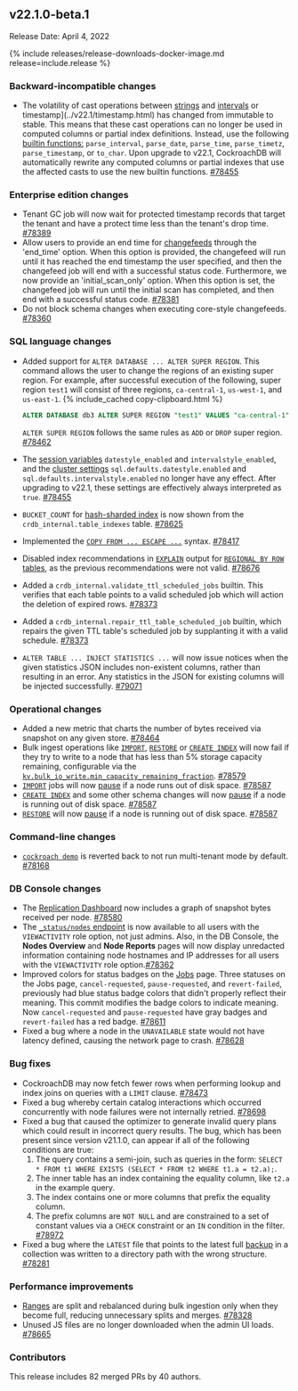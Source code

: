 ## v22.1.0-beta.1

Release Date: April 4, 2022

{% include releases/release-downloads-docker-image.md release=include.release %}

<h3 id="v22-1-0-beta-1-backward-incompatible-changes">Backward-incompatible changes</h3>

- The volatility of cast operations between [strings](../v22.1/string.html) and [intervals](../v22.1/interval.html) or timestamp](../v22.1/timestamp.html) has changed from immutable to stable. This means that these cast operations can no longer be used in computed columns or partial index definitions. Instead, use the following [builtin functions:](../v22.1/functions-and-operators.html) `parse_interval`, `parse_date`, `parse_time`, `parse_timetz`, `parse_timestamp`, or `to_char`. Upon upgrade to v22.1, CockroachDB will automatically rewrite any computed columns or partial indexes that use the affected casts to use the new builtin functions. [#78455][#78455]

<h3 id="v22-1-0-beta-1-enterprise-edition-changes">Enterprise edition changes</h3>

- Tenant GC job will now wait for protected timestamp records that target the tenant and have a protect time less than the tenant's drop time. [#78389][#78389]
- Allow users to provide an end time for [changefeeds](../v22.1/change-data-capture-overview.html) through the 'end_time' option. When this option is provided, the changefeed will run until it has reached the end timestamp the user specified, and then the changefeed job will end with a successful status code. Furthermore, we now provide an 'initial_scan_only' option. When this option is set, the changefeed job will run until the initial scan has completed, and then end with a successful status code. [#78381][#78381]
- Do not block schema changes when executing core-style changefeeds. [#78360][#78360]

<h3 id="v22-1-0-beta-1-sql-language-changes">SQL language changes</h3>

- Added support for `ALTER DATABASE ... ALTER SUPER REGION`.  This command allows the user to change the regions of an existing super region. For example, after successful execution of the following, super region `test1` will consist of three regions, `ca-central-1`, `us-west-1`, and `us-east-1`.
	{% include_cached copy-clipboard.html %}
	~~~sql
	ALTER DATABASE db3 ALTER SUPER REGION "test1" VALUES "ca-central-1", "us-west-1", "us-east-1";
	~~~
 	`ALTER SUPER REGION` follows the same rules as `ADD` or `DROP` super region. [#78462][#78462]
 	
- The [session variables](../v22.1/set-vars.html) `datestyle_enabled` and `intervalstyle_enabled`, and the [cluster settings](../v22.1/cluster-settings.html) `sql.defaults.datestyle.enabled` and `sql.defaults.intervalstyle.enabled` no longer have any effect. After upgrading to v22.1, these settings are effectively always interpreted as `true`. [#78455][#78455]
- `BUCKET_COUNT` for [hash-sharded index](../v22.1/hash-sharded-indexes.html) is now shown from the `crdb_internal.table_indexes` table. [#78625][#78625]
- Implemented the [`COPY FROM ... ESCAPE ...`](../v22.1/copy-from.html) syntax. [#78417][#78417]
- Disabled index recommendations in [`EXPLAIN`](../v22.1/explain.html) output for [`REGIONAL BY ROW` tables](../v22.1/multiregion-overview.html#regional-by-row-tables), as the previous recommendations were not valid. [#78676][#78676]
- Added a `crdb_internal.validate_ttl_scheduled_jobs` builtin. This verifies that each table points to a valid scheduled job which will action the deletion of expired rows. [#78373][#78373]
- Added a `crdb_internal.repair_ttl_table_scheduled_job` builtin, which repairs the given TTL table's scheduled job by supplanting it with a valid schedule. [#78373][#78373]
- `ALTER TABLE ... INJECT STATISTICS ...` will now issue notices when the given statistics JSON includes non-existent columns, rather than resulting in an error. Any statistics in the JSON for existing columns will be injected successfully. [#79071][#79071]

<h3 id="v22-1-0-beta-1-operational-changes">Operational changes</h3>

- Added a new metric that charts the number of bytes received via snapshot on any given store. [#78464][#78464]
- Bulk ingest operations like [`IMPORT`](../v22.1/import.html), [`RESTORE`](../v22.1/restore.html) or [`CREATE INDEX`](../v22.1/create-index.html) will now fail if they try to write to a node that has less than 5% storage capacity remaining, configurable via the [`kv.bulk_io_write.min_capacity_remaining_fraction`](../v22.1/cluster-settings.html). [#78579][#78579]
- [`IMPORT`](../v22.1/import.html) jobs will now [pause](../v22.1/pause-job.html) if a node runs out of disk space. [#78587][#78587]
- [`CREATE INDEX`](../v22.1/create-index.html) and some other schema changes will now [pause](../v22.1/pause-job.html) if a node is running out of disk space. [#78587][#78587]
- [`RESTORE`](../v22.1/restore.html) will now [pause](../v22.1/pause-job.html) if a node is running out of disk space. [#78587][#78587]

<h3 id="v22-1-0-beta-1-command-line-changes">Command-line changes</h3>

- [`cockroach demo`](../v22.1/cockroach-demo.html) is reverted back to not run multi-tenant mode by default. [#78168][#78168]

<h3 id="v22-1-0-beta-1-db-console-changes">DB Console changes</h3>

- The [Replication Dashboard](../v22.1/ui-replication-dashboard.html) now includes a graph of snapshot bytes received per node. [#78580][#78580]
- The [`_status/nodes` endpoint](../v22.1/monitoring-and-alerting.html) is now available to all users with the `VIEWACTIVITY` role option, not just admins. Also, in the DB Console, the **Nodes Overview** and **Node Reports** pages will now display unredacted information containing node hostnames and IP addresses for all users with the `VIEWACTIVITY` role option.[#78362][#78362]
- Improved colors for status badges on the [Jobs](../v22.1/ui-jobs-page.html) page. Three statuses on the Jobs page, `cancel-requested`, `pause-requested`, and `revert-failed`, previously had blue status badge colors that didn't properly reflect their meaning. This commit modifies the badge colors to indicate meaning. Now `cancel-requested` and `pause-requested` have gray badges and `revert-failed` has a red badge. [#78611][#78611]
- Fixed a bug where a node in the `UNAVAILABLE` state would not have latency defined, causing the network page to crash. [#78628][#78628]

<h3 id="v22-1-0-beta-1-bug-fixes">Bug fixes</h3>

- CockroachDB may now fetch fewer rows when performing lookup and index joins on queries with a `LIMIT` clause. [#78473][#78473]
- Fixed a bug whereby certain catalog interactions which occurred concurrently with node failures were not internally retried. [#78698][#78698]
- Fixed a bug that caused the optimizer to generate invalid query plans which could result in incorrect query results. The bug, which has been present since version v21.1.0, can appear if all of the following conditions are true:
  1. The query contains a semi-join, such as queries in the form: `SELECT * FROM t1 WHERE EXISTS (SELECT * FROM t2 WHERE t1.a = t2.a);`.
  1. The inner table has an index containing the equality column, like `t2.a` in the example query. 
  1. The index contains one or more columns that prefix the equality column.
  1. The prefix columns are `NOT NULL` and are constrained to a set of constant values via a `CHECK` constraint or an `IN` condition in the filter. [#78972][#78972]
- Fixed a bug where the `LATEST` file that points to the latest full [backup](../v22.1/take-full-and-incremental-backups.html#full-backups) in a collection was written to a directory path with the wrong structure. [#78281][#78281]

<h3 id="v22-1-0-beta-1-performance-improvements">Performance improvements</h3>

- [Ranges](../v22.1/show-ranges.html) are split and rebalanced during bulk ingestion only when they become full, reducing unnecessary splits and merges. [#78328][#78328]
- Unused JS files are no longer downloaded when the admin UI loads. [#78665][#78665]

<h3 id="v22-1-0-beta-1-contributors">Contributors</h3>

This release includes 82 merged PRs by 40 authors.

[#78168]: https://github.com/cockroachdb/cockroach/pull/78168
[#78281]: https://github.com/cockroachdb/cockroach/pull/78281
[#78328]: https://github.com/cockroachdb/cockroach/pull/78328
[#78360]: https://github.com/cockroachdb/cockroach/pull/78360
[#78362]: https://github.com/cockroachdb/cockroach/pull/78362
[#78373]: https://github.com/cockroachdb/cockroach/pull/78373
[#78381]: https://github.com/cockroachdb/cockroach/pull/78381
[#78389]: https://github.com/cockroachdb/cockroach/pull/78389
[#78417]: https://github.com/cockroachdb/cockroach/pull/78417
[#78455]: https://github.com/cockroachdb/cockroach/pull/78455
[#78462]: https://github.com/cockroachdb/cockroach/pull/78462
[#78464]: https://github.com/cockroachdb/cockroach/pull/78464
[#78473]: https://github.com/cockroachdb/cockroach/pull/78473
[#78536]: https://github.com/cockroachdb/cockroach/pull/78536
[#78565]: https://github.com/cockroachdb/cockroach/pull/78565
[#78579]: https://github.com/cockroachdb/cockroach/pull/78579
[#78580]: https://github.com/cockroachdb/cockroach/pull/78580
[#78587]: https://github.com/cockroachdb/cockroach/pull/78587
[#78611]: https://github.com/cockroachdb/cockroach/pull/78611
[#78625]: https://github.com/cockroachdb/cockroach/pull/78625
[#78628]: https://github.com/cockroachdb/cockroach/pull/78628
[#78665]: https://github.com/cockroachdb/cockroach/pull/78665
[#78676]: https://github.com/cockroachdb/cockroach/pull/78676
[#78698]: https://github.com/cockroachdb/cockroach/pull/78698
[#78700]: https://github.com/cockroachdb/cockroach/pull/78700
[#78972]: https://github.com/cockroachdb/cockroach/pull/78972
[#79071]: https://github.com/cockroachdb/cockroach/pull/79071
[6832dd1c9]: https://github.com/cockroachdb/cockroach/commit/6832dd1c9
